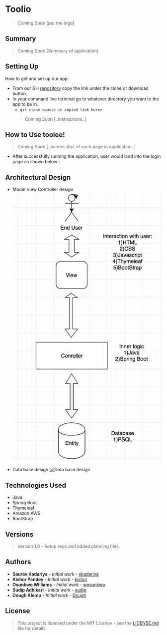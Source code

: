 # Toolio

> Coming Soon [put the logo]

## Summary
> Coming Soon [Summary of application]

## Setting Up

 How to get and set up our app:
 
 * From our GH [repository](https://github.com/team-toolee/toolee) copy the link under the clone or download button.
 * In your command line terminal go to whatever directory you want to the app to be in.  
     * `git clone <paste in copied link here>`
     > Coming Soon [..Instructions..]
    
## How to Use toolee!
> Coming Soon [..screen shot of each page in application..]
 * After successfully running the application, user would land into the login page as shown below :
  
 
## Architectural Design
   * Model View Controller design
    ![MVC](https://github.com/team-int-finance/kid-doh/blob/master/src/main/resources/static/images/mvc.png)

   * Data base design 
    ![Data base design](./assests/dbDesign.png)

## Technologies Used
* Java
* Spring Boot
* Thymeleaf
* Amazon AWS
* BootStrap

## Versions
> Version 1.0 - Setup repo and added planning files.

## Authors
* **Saurav Kadariya** - *Initial work* - [skadariya](https://github.com/skadariya)
* **Kishor Pandey** - *Initial work* - [kishor](https://github.com/kishorpan2)
* **Osunkwo Williams** - *Initial work* - [wosunkwo](https://github.com/wosunkwo)
* **Sudip Adhikari** - *Initial work* - [sudip](https://github.com/sadhikari07)
* **Dough Klemp** - *Initial work* - [Dough](https://github.com/idothestamping)

## License
> This project is licensed under the MIT License - see the [LICENSE.md](LICENSE.md) file for details.
